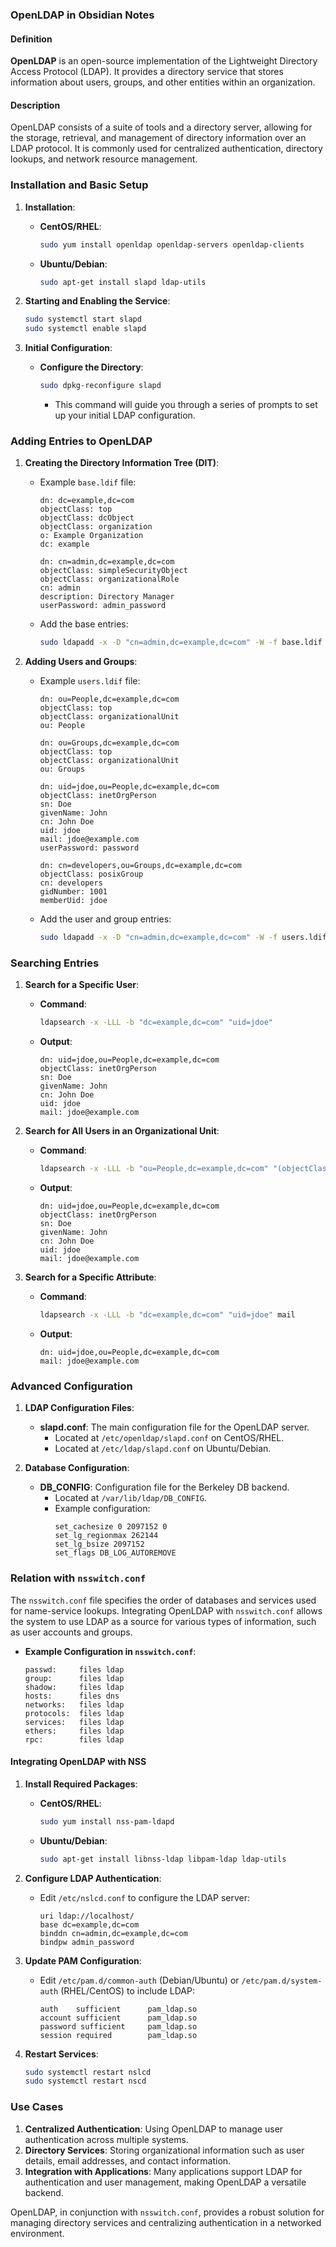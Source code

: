 
### OpenLDAP in Obsidian Notes

#### Definition
**OpenLDAP** is an open-source implementation of the Lightweight Directory Access Protocol (LDAP). It provides a directory service that stores information about users, groups, and other entities within an organization.

#### Description
OpenLDAP consists of a suite of tools and a directory server, allowing for the storage, retrieval, and management of directory information over an LDAP protocol. It is commonly used for centralized authentication, directory lookups, and network resource management.

### Installation and Basic Setup

1. **Installation**:
   - **CentOS/RHEL**:
     ```bash
     sudo yum install openldap openldap-servers openldap-clients
     ```
   - **Ubuntu/Debian**:
     ```bash
     sudo apt-get install slapd ldap-utils
     ```

2. **Starting and Enabling the Service**:
   ```bash
   sudo systemctl start slapd
   sudo systemctl enable slapd
   ```

3. **Initial Configuration**:
   - **Configure the Directory**:
     ```bash
     sudo dpkg-reconfigure slapd
     ```
     - This command will guide you through a series of prompts to set up your initial LDAP configuration.

### Adding Entries to OpenLDAP

1. **Creating the Directory Information Tree (DIT)**:
   - Example `base.ldif` file:
     ```ldif
     dn: dc=example,dc=com
     objectClass: top
     objectClass: dcObject
     objectClass: organization
     o: Example Organization
     dc: example

     dn: cn=admin,dc=example,dc=com
     objectClass: simpleSecurityObject
     objectClass: organizationalRole
     cn: admin
     description: Directory Manager
     userPassword: admin_password
     ```

   - Add the base entries:
     ```bash
     sudo ldapadd -x -D "cn=admin,dc=example,dc=com" -W -f base.ldif
     ```

2. **Adding Users and Groups**:
   - Example `users.ldif` file:
     ```ldif
     dn: ou=People,dc=example,dc=com
     objectClass: top
     objectClass: organizationalUnit
     ou: People

     dn: ou=Groups,dc=example,dc=com
     objectClass: top
     objectClass: organizationalUnit
     ou: Groups

     dn: uid=jdoe,ou=People,dc=example,dc=com
     objectClass: inetOrgPerson
     sn: Doe
     givenName: John
     cn: John Doe
     uid: jdoe
     mail: jdoe@example.com
     userPassword: password

     dn: cn=developers,ou=Groups,dc=example,dc=com
     objectClass: posixGroup
     cn: developers
     gidNumber: 1001
     memberUid: jdoe
     ```

   - Add the user and group entries:
     ```bash
     sudo ldapadd -x -D "cn=admin,dc=example,dc=com" -W -f users.ldif
     ```

### Searching Entries

1. **Search for a Specific User**:
   - **Command**:
     ```bash
     ldapsearch -x -LLL -b "dc=example,dc=com" "uid=jdoe"
     ```
   - **Output**:
     ```ldif
     dn: uid=jdoe,ou=People,dc=example,dc=com
     objectClass: inetOrgPerson
     sn: Doe
     givenName: John
     cn: John Doe
     uid: jdoe
     mail: jdoe@example.com
     ```

2. **Search for All Users in an Organizational Unit**:
   - **Command**:
     ```bash
     ldapsearch -x -LLL -b "ou=People,dc=example,dc=com" "(objectClass=inetOrgPerson)"
     ```
   - **Output**:
     ```ldif
     dn: uid=jdoe,ou=People,dc=example,dc=com
     objectClass: inetOrgPerson
     sn: Doe
     givenName: John
     cn: John Doe
     uid: jdoe
     mail: jdoe@example.com
     ```

3. **Search for a Specific Attribute**:
   - **Command**:
     ```bash
     ldapsearch -x -LLL -b "dc=example,dc=com" "uid=jdoe" mail
     ```
   - **Output**:
     ```ldif
     dn: uid=jdoe,ou=People,dc=example,dc=com
     mail: jdoe@example.com
     ```

### Advanced Configuration

1. **LDAP Configuration Files**:
   - **slapd.conf**: The main configuration file for the OpenLDAP server.
     - Located at `/etc/openldap/slapd.conf` on CentOS/RHEL.
     - Located at `/etc/ldap/slapd.conf` on Ubuntu/Debian.

2. **Database Configuration**:
   - **DB_CONFIG**: Configuration file for the Berkeley DB backend.
     - Located at `/var/lib/ldap/DB_CONFIG`.
     - Example configuration:
       ```plaintext
       set_cachesize 0 2097152 0
       set_lg_regionmax 262144
       set_lg_bsize 2097152
       set_flags DB_LOG_AUTOREMOVE
       ```

### Relation with `nsswitch.conf`

The `nsswitch.conf` file specifies the order of databases and services used for name-service lookups. Integrating OpenLDAP with `nsswitch.conf` allows the system to use LDAP as a source for various types of information, such as user accounts and groups.

- **Example Configuration in `nsswitch.conf`**:
  ```plaintext
  passwd:     files ldap
  group:      files ldap
  shadow:     files ldap
  hosts:      files dns
  networks:   files ldap
  protocols:  files ldap
  services:   files ldap
  ethers:     files ldap
  rpc:        files ldap
  ```

#### Integrating OpenLDAP with NSS

1. **Install Required Packages**:
   - **CentOS/RHEL**:
     ```bash
     sudo yum install nss-pam-ldapd
     ```
   - **Ubuntu/Debian**:
     ```bash
     sudo apt-get install libnss-ldap libpam-ldap ldap-utils
     ```

2. **Configure LDAP Authentication**:
   - Edit `/etc/nslcd.conf` to configure the LDAP server:
     ```plaintext
     uri ldap://localhost/
     base dc=example,dc=com
     binddn cn=admin,dc=example,dc=com
     bindpw admin_password
     ```

3. **Update PAM Configuration**:
   - Edit `/etc/pam.d/common-auth` (Debian/Ubuntu) or `/etc/pam.d/system-auth` (RHEL/CentOS) to include LDAP:
     ```plaintext
     auth    sufficient      pam_ldap.so
     account sufficient      pam_ldap.so
     password sufficient     pam_ldap.so
     session required        pam_ldap.so
     ```

4. **Restart Services**:
   ```bash
   sudo systemctl restart nslcd
   sudo systemctl restart nscd
   ```

### Use Cases

1. **Centralized Authentication**: Using OpenLDAP to manage user authentication across multiple systems.
2. **Directory Services**: Storing organizational information such as user details, email addresses, and contact information.
3. **Integration with Applications**: Many applications support LDAP for authentication and user management, making OpenLDAP a versatile backend.

OpenLDAP, in conjunction with `nsswitch.conf`, provides a robust solution for managing directory services and centralizing authentication in a networked environment.